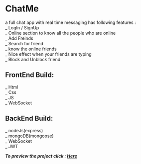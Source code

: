 # ChatMe
a full chat app with real time messaging has following features :<br />
_ LogIn / SignUp <br />
_ Online section to know all the people who are online <br />
_ Add Freinds <br />
_ Search for friend <br />
_ know the online friends <br />
_ Nice effect when your friends are typing <br />
_ Block and Unblock friend <br />

## FrontEnd Build:
_ Html <br />
_ Css <br />
_ JS <br />
_ WebSocket <br />

## BackEnd Build:
_ nodeJs(express) <br />
_ mongoDB(mongoose) <br />
_ WebSocket <br />
_ JWT <br />

***To preview the project click : [Here](https://www.linkedin.com/posts/mohammed-alaa-tarabishe_hello-everyone-chat-me-here-a-real-activity-7126616184677879808-2NTi/)***
